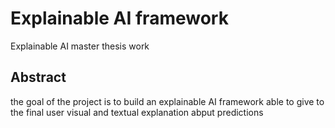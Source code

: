 # Explainable AI framework
Explainable AI master thesis work 

## Abstract 
the goal of the project is to build an explainable AI framework able to give to the final user visual and textual explanation abput predictions 
